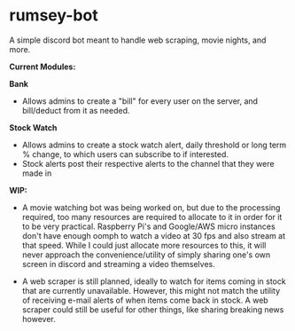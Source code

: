 # rumsey-bot
A simple discord bot meant to handle web scraping, movie nights, and more.

**Current Modules:**

**Bank**
- Allows admins to create a "bill" for every user on the server, and bill/deduct from it as needed.

**Stock Watch**
- Allows admins to create a stock watch alert, daily threshold or long term % change, to which users can subscribe to if interested. 
- Stock alerts post their respective alerts to the channel that they were made in


**WIP:**
- A movie watching bot was being worked on, but due to the processing required, too many resources are required to allocate to it in order for it to be very practical. Raspberry Pi's and Google/AWS micro instances don't have enough oomph to watch a video at 30 fps and also stream at that speed. While I could just allocate more resources to this, it will never approach the convenience/utility of simply sharing one's own screen in discord and streaming a video themselves. 

- A web scraper is still planned, ideally to watch for items coming in stock that are currently unavailable. However, this might not match the utility of receiving e-mail alerts of when items come back in stock. A web scraper could still be useful for other things, like sharing breaking news however.
